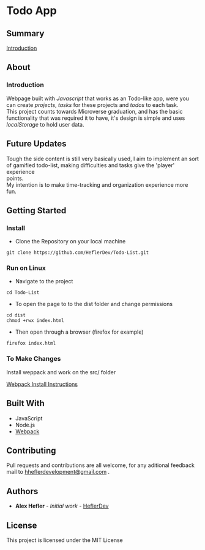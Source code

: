 # Todo App

## Summary

[Introduction](###-Introduction)

## About

### Introduction

Webpage built with *Javascript* that works as an Todo-like app, were you can
create *projects*, *tasks* for these projects and *todos* to each task. <br>
This project counts towards Microverse graduation, and has the basic functionality
that was required it to have, it's design is simple and uses *localStorage* to hold
user data. <br>

## Future Updates 

Tough the side content is still very basically used, I aim to implement an sort of
gamified todo-list, making difficulties and tasks give the 'player' experience <br>
points. <br>
My intention is to make time-tracking and organization experience more fun.   

## Getting Started

### Install

* Clone the Repository on your local machine

`` git clone https://github.com/HeflerDev/Todo-List.git ``

### Run on Linux

* Navigate to the project 

`` cd Todo-List ``

* To open the page to to the dist folder and change permissions

`` cd dist `` <br>
`` chmod +rwx index.html ``

* Then open through a browser (firefox for example)

`` firefox index.html ``

### To Make Changes

Install weppack and work on the src/ folder

[Webpack Install Instructions](https://webpack.js.org/guides/getting-started/)

## Built With

* JavaScript
* Node.js
* [Webpack](https://webpack.js.org/)

## Contributing

Pull requests and contributions are all welcome, for any aditional feedback mail to hheflerdevelopment@gmail.com .

## Authors

* **Alex Hefler** - *Initial work* - [HeflerDev](https://github.com/heflerdev)

## License

This project is licensed under the MIT License
